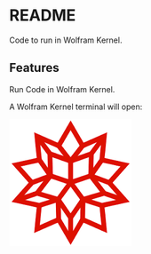 # README

Code to run in Wolfram Kernel.

## Features

Run Code in Wolfram Kernel.

A Wolfram Kernel terminal will open:

![feature](images/Wolfram.png)

